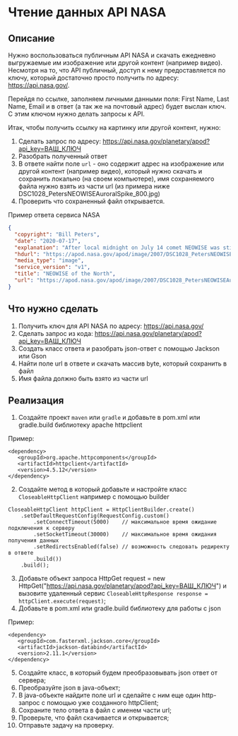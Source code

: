 # Чтение данных API NASA

## Описание
Нужно воспользоваться публичным API NASA и скачать ежедневно выгружаемые им изображение или другой контент (например видео). 
Несмотря на то, что API публичный, доступ к нему предоставляется по ключу, который достаточно просто получить по адресу: https://api.nasa.gov/.

Перейдя по ссылке, заполняем личными данными поля: First Name, Last Name, Email и в ответ (а так же на почтовый адрес) будет
выслан ключ. С этим ключом нужно делать запросы к API. 

Итак, чтобы получить ссылку на картинку или другой контент, нужно:
1. Сделать запрос по адресу: https://api.nasa.gov/planetary/apod?api_key=ВАШ_КЛЮЧ
2. Разобрать полученный ответ
3. В ответе найти поле `url` - оно содержит адрес на изображение или другой контент (например видео), который нужно скачать и сохранить локально (на своем компьютере), имя сохраняемого файла нужно взять из части url (из примера ниже DSC1028_PetersNEOWISEAuroralSpike_800.jpg)
4. Проверить что сохраненный файл открывается.

Пример ответа сервиса NASA
```json
{
  "copyright": "Bill Peters",
  "date": "2020-07-17",
  "explanation": "After local midnight on July 14 comet NEOWISE was still above the horizon for Goldenrod, Alberta, Canada, just north of Calgary, planet Earth. In this snapshot it makes for an awesome night with dancing displays of the northern lights. The long-tailed comet and auroral displays are beautiful apparitions in the north these days. Both show the influence of spaceweather and the wind from the Sun. Skygazers have widely welcomed the visitor from the Oort cloud, though C/2020 F3 (NEOWISE) is in an orbit that is now taking it out of the inner Solar System.  Comet NEOWISE Images: July 16 | July 15 | July 14 | July 13 | July 12 | July 11 | July 10 & earlier",
  "hdurl": "https://apod.nasa.gov/apod/image/2007/DSC1028_PetersNEOWISEAuroralSpike.jpg",
  "media_type": "image",
  "service_version": "v1",
  "title": "NEOWISE of the North",
  "url": "https://apod.nasa.gov/apod/image/2007/DSC1028_PetersNEOWISEAuroralSpike_800.jpg"
}
```

## Что нужно сделать
1. Получить ключ для API NASA по адресу: https://api.nasa.gov/
2. Сделать запрос из кода: https://api.nasa.gov/planetary/apod?api_key=ВАШ_КЛЮЧ
3. Создать класс ответа и разобрать json-ответ с помощью Jackson или Gson
4. Найти поле url в ответе и скачать массив byte, который сохранить в файл
5. Имя файла должно быть взято из части url

## Реализация
1. Создайте проект `maven` или `gradle` и добавьте в pom.xml или gradle.build библиотеку apache httpclient

Пример:
```text
<dependency>
   <groupId>org.apache.httpcomponents</groupId>
   <artifactId>httpclient</artifactId>
   <version>4.5.12</version>
</dependency>
```
2. Создайте метод в который добавьте и настройте класс `CloseableHttpClient` например с помощью builder
```text
CloseableHttpClient httpClient = HttpClientBuilder.create()
    .setDefaultRequestConfig(RequestConfig.custom()
        .setConnectTimeout(5000)    // максимальное время ожидание подключения к серверу
        .setSocketTimeout(30000)    // максимальное время ожидания получения данных
        .setRedirectsEnabled(false) // возможность следовать редиректу в ответе
        .build())
    .build();
```
3. Добавьте объект запроса HttpGet request = new HttpGet("https://api.nasa.gov/planetary/apod?api_key=ВАШ_КЛЮЧ") и
вызовите удаленный сервис `CloseableHttpResponse response = httpClient.execute(request)`;
4. Добавьте в pom.xml или gradle.build библиотеку для работы с json

Пример:
```text
<dependency>
   <groupId>com.fasterxml.jackson.core</groupId>
   <artifactId>jackson-databind</artifactId>
   <version>2.11.1</version>
</dependency>
```
5. Создайте класс, в который будем преобразовывать json ответ от сервера;
6. Преобразуйте json в java-объект;
7. В java-объекте найдите поле url и сделайте с ним еще один http-запрос с помощью уже созданного httpClient;
8. Сохраните тело ответа в файл с именем части url;
9. Проверьте, что файл скачивается и открывается;
10. Отправьте задачу на проверку.
